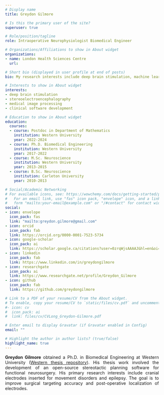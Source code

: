 ```yaml
---
# Display name
title: Greydon Gilmore

# Is this the primary user of the site?
superuser: true

# Role/position/tagline
role: Intraoperative Neurophysiologist Biomedical Engineer

# Organizations/Affiliations to show in About widget
organizations:
- name: London Health Sciences Centre
  url:

# Short bio (displayed in user profile at end of posts)
bio: My research interests include deep brain stimulation, machine learning and signal processing.

# Interests to show in About widget
interests:
- deep brain stimulation
- stereoelectroencephalography
- medical image processing
- clinical software development

# Education to show in About widget
education:
  courses:
  - course: Postdoc in Department of Mathematics
    institution: Western University
    year: 2022-2024
  - course: Ph.D. Biomedical Engineering
    institution: Western University
    year: 2017-2022
  - course: M.Sc. Neuroscience
    institution: Western University
    year: 2013-2015
  - course: B.Sc. Neuroscience
    institution: Carleton University
    year: 2010-2013

# Social/Academic Networking
# For available icons, see: https://wowchemy.com/docs/getting-started/page-builder/#icons
#   For an email link, use "fas" icon pack, "envelope" icon, and a link in the
#   form "mailto:your-email@example.com" or "/#contact" for contact widget.
social:
- icon: envelope
  icon_pack: fas
  link: "mailto:greydon.gilmore@gmail.com"
- icon: orcid
  icon_pack: fab
  link: https://orcid.org/0000-0001-7523-5734
- icon: google-scholar
  icon_pack: ai
  link: https://scholar.google.ca/citations?user=0zrqWjsAAAAJ&hl=en&oi=ao
- icon: linkedin
  icon_pack: fab
  link: https://www.linkedin.com/in/greydongilmore
- icon: researchgate
  icon_pack: ai
  link: https://www.researchgate.net/profile/Greydon_Gilmore
- icon: github
  icon_pack: fab
  link: https://github.com/greydongilmore

# Link to a PDF of your resume/CV from the About widget.
# To enable, copy your resume/CV to `static/files/cv.pdf` and uncomment the lines below.
#- icon: cv
#  icon_pack: ai
#  link: files/cv/CVLong_Greydon-Gilmore.pdf

# Enter email to display Gravatar (if Gravatar enabled in Config)
email: ""

# Highlight the author in author lists? (true/false)
highlight_name: true
---
```


<p style='text-align: justify;'> <b>Greydon Gilmore</b> obtained a Ph.D. in Biomedical Engineering at Western University (<a href="https://ir.lib.uwo.ca/etd/8545/" target="_blank">Western thesis repository</a>). His thesis work involved the development of an open-source stereotactic planning software for functional neurosurgery. His primary research interests include cranial electrodes inserted for movement disorders and epilepsy. The goal is to improve surgical targeting accuracy and post-operative localization of electrodes.</p>
